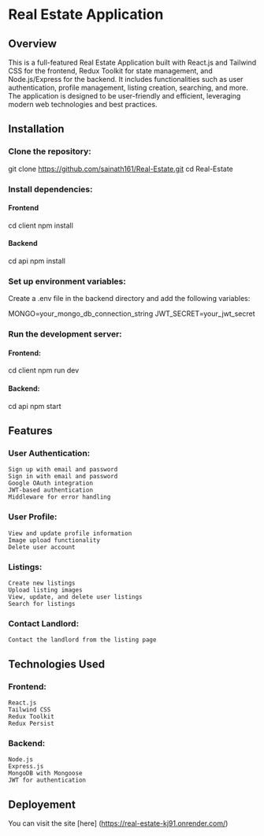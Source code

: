 # Real Estate Application

## Overview

This is a full-featured Real Estate Application built with React.js and Tailwind CSS for the frontend, Redux Toolkit for state management, and Node.js/Express for the backend. It includes functionalities such as user authentication, profile management, listing creation, searching, and more. The application is designed to be user-friendly and efficient, leveraging modern web technologies and best practices.

## Installation

### Clone the repository:

git clone https://github.com/sainath161/Real-Estate.git
cd Real-Estate

### Install dependencies:

#### Frontend

cd client
npm install

#### Backend

cd api
npm install

### Set up environment variables:

Create a .env file in the backend directory and add the following variables:

MONGO=your_mongo_db_connection_string
JWT_SECRET=your_jwt_secret

### Run the development server:

#### Frontend:

cd client
npm run dev

#### Backend:

cd api
npm start

## Features

### User Authentication:

    Sign up with email and password
    Sign in with email and password
    Google OAuth integration
    JWT-based authentication
    Middleware for error handling

### User Profile:

    View and update profile information
    Image upload functionality
    Delete user account

### Listings:

    Create new listings
    Upload listing images
    View, update, and delete user listings
    Search for listings

### Contact Landlord:

    Contact the landlord from the listing page

## Technologies Used

### Frontend:

    React.js
    Tailwind CSS
    Redux Toolkit
    Redux Persist

### Backend:

    Node.js
    Express.js
    MongoDB with Mongoose
    JWT for authentication

## Deployement

You can visit the site [here] (https://real-estate-kj91.onrender.com/)

